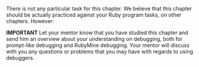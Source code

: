 There is not any particular task for this chapter. We believe that this chapter should be actually practiced against your Ruby program tasks,
on other chapters. However:

**IMPORTANT** Let your mentor know that you have studied this chapter and send him an overview about your understanding on
debugging, both for prompt-like debugging and RubyMine debugging. Your mentor will discuss with you any questions or problems
that you may have with regards to using debuggers.
